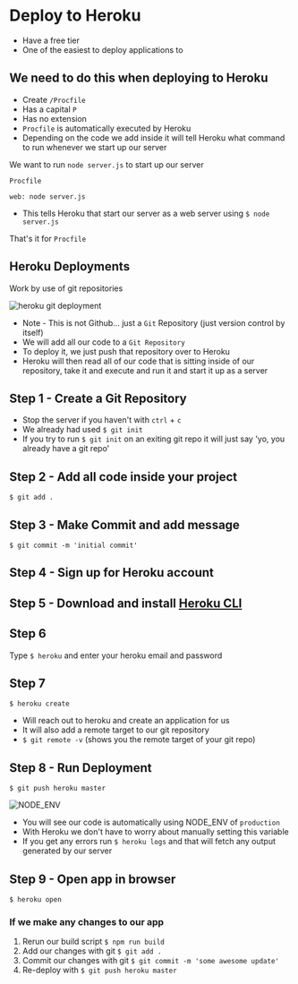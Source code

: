 # Deploy to Heroku
* Have a free tier
* One of the easiest to deploy applications to

## We need to do this when deploying to Heroku
* Create `/Procfile`
* Has a capital `P`
* Has no extension
* `Procfile` is automatically executed by Heroku
* Depending on the code we add inside it will tell Heroku what command to run whenever we start up our server

We want to run `node server.js` to start up our server

`Procfile`

`web: node server.js`

* This tells Heroku that start our server as a web server using `$ node server.js`

That's it for `Procfile`

## Heroku Deployments
Work by use of git repositories

![heroku git deployment](https://i.imgur.com/BzGnxMJ.png)

* Note - This is not Github... just a `Git` Repository (just version control by itself)
* We will add all our code to a `Git Repository`
* To deploy it, we just push that repository over to Heroku
* Heroku will then read all of our code that is sitting inside of our repository, take it and execute and run it and start it up as a server

## Step 1 - Create a Git Repository
* Stop the server if you haven't with `ctrl` + `c`
* We already had used `$ git init`
* If you try to run `$ git init` on an exiting git repo it will just say 'yo, you already have a git repo'

## Step 2 - Add all code inside your project
`$ git add .`

## Step 3 - Make Commit and add message
`$ git commit -m 'initial commit'`

## Step 4 - Sign up for Heroku account

## Step 5 - Download and install [Heroku CLI](https://devcenter.heroku.com/articles/heroku-cli)

## Step 6 
Type `$ heroku` and enter your heroku email and password

## Step 7
`$ heroku create`

* Will reach out to heroku and create an application for us
* It will also add a remote target to our git repository
* `$ git remote -v` (shows you the remote target of your git repo)

## Step 8 - Run Deployment
`$ git push heroku master`

![NODE_ENV](https://i.imgur.com/DhAAz7u.png)

* You will see our code is automatically using NODE_ENV of `production`
* With Heroku we don't have to worry about manually setting this variable
* If you get any errors run `$ heroku logs` and that will fetch any output generated by our server

## Step 9 - Open app in browser
`$ heroku open`

### If we make any changes to our app
1. Rerun our build script `$ npm run build`
2. Add our changes with git `$ git add .`
3. Commit our changes with git `$ git commit -m 'some awesome update'`
4. Re-deploy with `$ git push heroku master`

